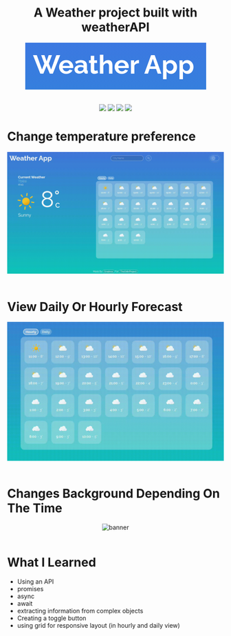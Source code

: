 
# <div style="text-align:center">A Weather project built with weatherAPI <div>
 <div style="text-align:center"><img alt="banner" src="./readme-files/banner.png" /></div>

<br>



<p align="center">
<img src="https://cdn.jsdelivr.net/gh/devicons/devicon/icons/html5/html5-original.svg" style="width:80px;" />
<img src="https://cdn.jsdelivr.net/gh/devicons/devicon/icons/css3/css3-original.svg" style="width:80px;" />
<img src="https://cdn.jsdelivr.net/gh/devicons/devicon/icons/javascript/javascript-original.svg" style="width:80px;" />
<img src="https://cdn.jsdelivr.net/gh/devicons/devicon/icons/webpack/webpack-original.svg" style="width:80px;" />
</p>

#

# Change temperature preference 
<div style="text-align:center"><img alt="banner" src="./readme-files/screencast-preference.gif" /></div>

<br>

#

# View Daily Or Hourly Forecast
<div style="text-align:center"><img alt="banner" src="./readme-files/screencast-moreinfo.gif" /></div>

<br>

#

# Changes Background Depending On The Time
<div style="text-align:center"><img alt="banner" src="./readme-files/screencast-bg.gif" /></div>

<br>

#

# What I Learned

- Using an API
- promises
- async
- await
- extracting information from complex objects
- Creating a toggle button
- using grid for responsive layout (in hourly and daily view)
          